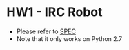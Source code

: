 # HW1 - IRC Robot
* Please refer to [SPEC](https://github.com/plsmaop/CN2017/raw/master/HW1/CN_2017_Homework1_Specification.pdf)
* Note that it only works on Python 2.7
